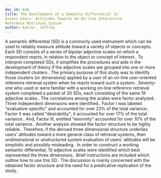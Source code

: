 ```yaml
---
doc_id: 610
title: The Development of a Semantic Differential to
Assess Users' Attitudes Towards An On-line Interactive
Reference Retrieval System
author: Katzer, Jeffrey
---
```


A semantic differential (SD) is a commonly used instrument which can
be used to reliably measure attitude toward a variety of objects or
concepts.. Each SD consists of a series of bipolar adjective scales on
which a respondent reacts, in relation to the object or concept of interest..
To interpret completed SDs, it simplifies the procedures and aids in the
development of theory if the adjective scales are grouped into one or more
independent clusters.. The primary purpose of this study was to identify
those clusters (or dimensions) applied by a user of an on-line user-oriented
reference retrieval system when he reacts toward such a system..
   Seventy-one who used or were familiar with a working on-line reference
retrieval system completed a packet of 20 SDs, each consisting of the same
19 adjective scales.. The correlations among the scales were factor 
analyzed.. Three independent dimensions were identified.. Factor I was 
labeled "evaluative-specific" and accounted for over 23% of the total
variance.. Factor II was called "desirability"; it accounted for over 
17% of the total variance.. And, Factor III, entitled "enormity" accounted
for over 10% of the total variance.. Another analysis showed the factor
structure to be highly reliable.. Therefore, if the derived three
dimensional structure underlies users' attitudes toward a more general
class of retrieval systems, then undimensional or unstructured system
evaluation of users' attitudes will be simplistic and possibly misleading..
   In order to construct a working semantic differential, 10 adjective
scales were identified which best represented the three dimensions..
Brief instructions are included which outline how to use this SD..
The discussion is mainly concerned with the obtained factor structure
and the need for a predicative replication of the study..